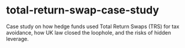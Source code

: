 # total-return-swap-case-study
Case study on how hedge funds used Total Return Swaps (TRS) for tax avoidance, how UK law closed the loophole, and the risks of hidden leverage.
